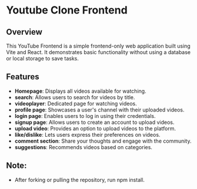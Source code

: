 # Youtube Clone Frontend

## Overview
This YouTube Frontend is a simple frontend-only web application built using Vite and React. It demonstrates basic functionality without using a database or local storage to save tasks.

## Features
- **Homepage**: Displays all videos available for watching.
- **search**: Allows users to search for videos by title.
- **videoplayer**: Dedicated page for watching videos.
- **profile page**: Showcases a user's channel with their uploaded videos.
- **login page**: Enables users to log in using their credentials.
- **signup page**: Allows users to create an account to upload videos.
- **upload video**: Provides an option to upload videos to the platform.
- **like/dislike**: Lets users express their preferences on videos.
- **comment section**: Share your thoughts and engage with the community.
- **suggestions**: Recommends videos based on categories.


## Note:
- After forking or pulling the repository, run npm install.
